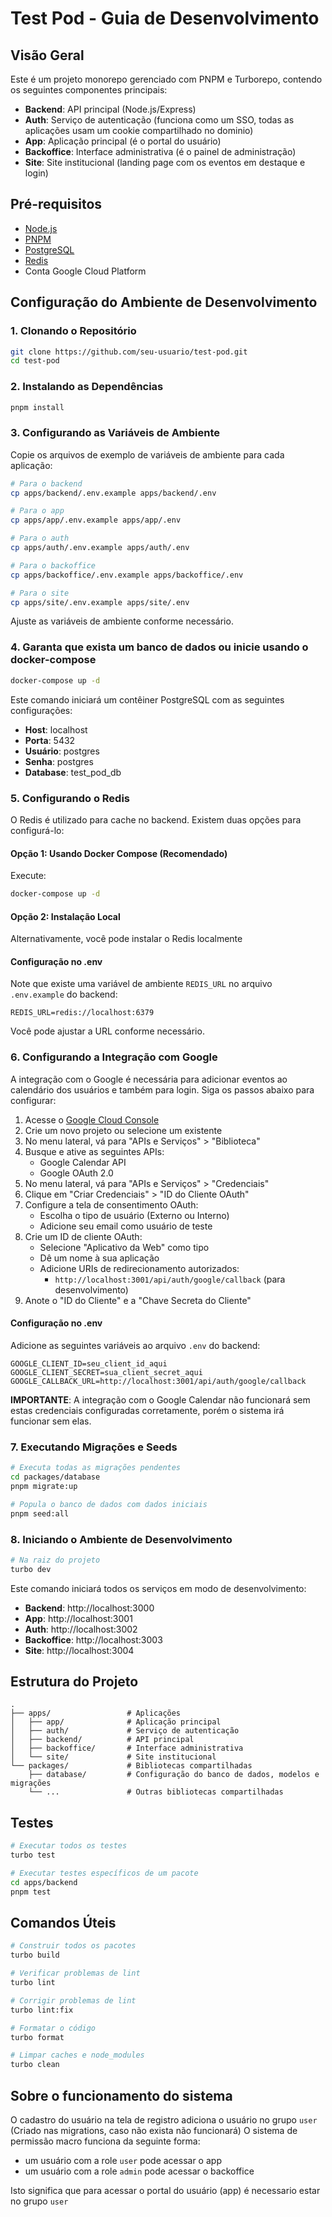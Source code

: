 # Test Pod - Guia de Desenvolvimento

## Visão Geral

Este é um projeto monorepo gerenciado com PNPM e Turborepo, contendo os seguintes componentes principais:

- **Backend**: API principal (Node.js/Express)
- **Auth**: Serviço de autenticação (funciona como um SSO, todas as aplicações usam um cookie compartilhado no dominio)
- **App**: Aplicação principal (é o portal do usuário)
- **Backoffice**: Interface administrativa (é o painel de administração)
- **Site**: Site institucional (landing page com os eventos em destaque e login)

## Pré-requisitos

- [Node.js](https://nodejs.org/)
- [PNPM](https://pnpm.io/)
- [PostgreSQL](https://www.postgresql.org/)
- [Redis](https://redis.io/)
- Conta Google Cloud Platform

## Configuração do Ambiente de Desenvolvimento

### 1. Clonando o Repositório

```bash
git clone https://github.com/seu-usuario/test-pod.git
cd test-pod
```

### 2. Instalando as Dependências

```bash
pnpm install
```

### 3. Configurando as Variáveis de Ambiente

Copie os arquivos de exemplo de variáveis de ambiente para cada aplicação:

```bash
# Para o backend
cp apps/backend/.env.example apps/backend/.env

# Para o app
cp apps/app/.env.example apps/app/.env

# Para o auth
cp apps/auth/.env.example apps/auth/.env

# Para o backoffice
cp apps/backoffice/.env.example apps/backoffice/.env

# Para o site
cp apps/site/.env.example apps/site/.env
```

Ajuste as variáveis de ambiente conforme necessário.

### 4. Garanta que exista um banco de dados ou inicie usando o docker-compose

```bash
docker-compose up -d
```

Este comando iniciará um contêiner PostgreSQL com as seguintes configurações:

- **Host**: localhost
- **Porta**: 5432
- **Usuário**: postgres
- **Senha**: postgres
- **Database**: test_pod_db

### 5. Configurando o Redis

O Redis é utilizado para cache no backend. Existem duas opções para configurá-lo:

#### Opção 1: Usando Docker Compose (Recomendado)

Execute:

```bash
docker-compose up -d
```

#### Opção 2: Instalação Local

Alternativamente, você pode instalar o Redis localmente

#### Configuração no .env

Note que existe uma variável de ambiente `REDIS_URL` no arquivo `.env.example` do backend:

```
REDIS_URL=redis://localhost:6379
```

Você pode ajustar a URL conforme necessário.

### 6. Configurando a Integração com Google

A integração com o Google é necessária para adicionar eventos ao calendário dos usuários e também para login. Siga os passos abaixo para configurar:

1. Acesse o [Google Cloud Console](https://console.cloud.google.com/)
2. Crie um novo projeto ou selecione um existente
3. No menu lateral, vá para "APIs e Serviços" > "Biblioteca"
4. Busque e ative as seguintes APIs:
   - Google Calendar API
   - Google OAuth 2.0
5. No menu lateral, vá para "APIs e Serviços" > "Credenciais"
6. Clique em "Criar Credenciais" > "ID do Cliente OAuth"
7. Configure a tela de consentimento OAuth:
   - Escolha o tipo de usuário (Externo ou Interno)
   - Adicione seu email como usuário de teste
8. Crie um ID de cliente OAuth:
   - Selecione "Aplicativo da Web" como tipo
   - Dê um nome à sua aplicação
   - Adicione URIs de redirecionamento autorizados:
     - `http://localhost:3001/api/auth/google/callback` (para desenvolvimento)
9. Anote o "ID do Cliente" e a "Chave Secreta do Cliente"

#### Configuração no .env

Adicione as seguintes variáveis ao arquivo `.env` do backend:

```
GOOGLE_CLIENT_ID=seu_client_id_aqui
GOOGLE_CLIENT_SECRET=sua_client_secret_aqui
GOOGLE_CALLBACK_URL=http://localhost:3001/api/auth/google/callback
```

**IMPORTANTE**: A integração com o Google Calendar não funcionará sem estas credenciais configuradas corretamente, porém o sistema irá funcionar sem elas.

### 7. Executando Migrações e Seeds

```bash
# Executa todas as migrações pendentes
cd packages/database
pnpm migrate:up

# Popula o banco de dados com dados iniciais
pnpm seed:all
```

### 8. Iniciando o Ambiente de Desenvolvimento

```bash
# Na raiz do projeto
turbo dev
```

Este comando iniciará todos os serviços em modo de desenvolvimento:

- **Backend**: http://localhost:3000
- **App**: http://localhost:3001
- **Auth**: http://localhost:3002
- **Backoffice**: http://localhost:3003
- **Site**: http://localhost:3004

## Estrutura do Projeto

````
.
├── apps/                 # Aplicações
│   ├── app/              # Aplicação principal
│   ├── auth/             # Serviço de autenticação
│   ├── backend/          # API principal
│   ├── backoffice/       # Interface administrativa
│   └── site/             # Site institucional
└── packages/             # Bibliotecas compartilhadas
    ├── database/         # Configuração do banco de dados, modelos e migrações
    └── ...               # Outras bibliotecas compartilhadas
````

## Testes

```bash
# Executar todos os testes
turbo test

# Executar testes específicos de um pacote
cd apps/backend
pnpm test
````

## Comandos Úteis

```bash
# Construir todos os pacotes
turbo build

# Verificar problemas de lint
turbo lint

# Corrigir problemas de lint
turbo lint:fix

# Formatar o código
turbo format

# Limpar caches e node_modules
turbo clean
```

## Sobre o funcionamento do sistema

O cadastro do usuário na tela de registro adiciona o usuário no grupo `user` (Criado nas migrations, caso não exista não funcionará)
O sistema de permissão macro funciona da seguinte forma:

- um usuário com a role `user` pode acessar o app
- um usuário com a role `admin` pode acessar o backoffice

Isto significa que para acessar o portal do usuário (app) é necessario estar no grupo `user`
